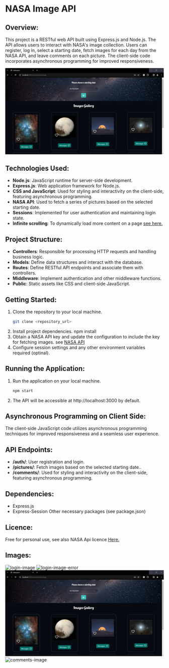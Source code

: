 # NASA Image API

## Overview:
This project is a RESTful web API built using Express.js and Node.js. The API allows users to interact with NASA's image collection. Users can register, log in, select a starting date, fetch images for each day from the NASA API, and leave comments on each picture. The client-side code incorporates asynchronous programming for improved responsiveness.

<img src="images/image3.jpg" alt="home-page-image">

## Technologies Used:
- **Node.js**: JavaScript runtime for server-side development.
- **Express.js**: Web application framework for Node.js.
- **CSS and JavaScript**: Used for styling and interactivity on the client-side, featuring asynchronous programming.
- **NASA API**: Used to fetch a series of pictures based on the selected starting date.
- **Sessions**: Implemented for user authentication and maintaining login state.
- **Infinite scrolling**: To dynamically load more content on a page <a href="https://webdesign.tutsplus.com/tutorials/how-to-implement-infinite-scrolling-with-javascript--cms-37055">see here.</a>

## Project Structure:
- **Controllers**: Responsible for processing HTTP requests and handling business logic.
- **Models**: Define data structures and interact with the database.
- **Routes**: Define RESTful API endpoints and associate them with controllers.
- **Middleware**: Implement authentication and other middleware functions.
- **Public**: Static assets like CSS and client-side JavaScript.

## Getting Started:
1. Clone the repository to your local machine.
   ```bash
   git clone <repository_url>
2. Install project dependencies.
   npm install
3. Obtain a NASA API key and update the configuration to include the key for fetching images.
   see <a href="https://api.nasa.gov/">NASA API</a>
4. Configure session settings and any other environment variables required (optinal).

## Running the Application:
1. Run the application on your local machine.
   ```bash
   npm start
2. The API will be accessible at http://localhost:3000 by default.

## Asynchronous Programming on Client Side:
The client-side JavaScript code utilizes asynchronous programming techniques for improved responsiveness and a seamless user experience.

## API Endpoints:
- **/auth/**: User registration and login.
- **/pictures/**: Fetch images based on the selected starting date..
- **/comments/**: Used for styling and interactivity on the client-side, featuring asynchronous programming.

## Dependencies:
- Express.js
- Express-Session
  Other necessary packages (see package.json)

## Licence:
Free for personal use, see also NASA Api licence <a href="https://api.nasa.gov/">Here.</a> 

## Images:
<img src="images/image1.jpg" alt="login-image">
<img src="images/image2.jpg" alt="login-image-error">
<img src="images/image3.jpg" alt="home-page-image">
<img src="images/image4.jpg" alt="comments-image">